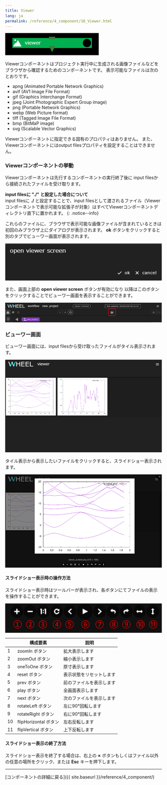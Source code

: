 ```yaml
---
title: Viewer
lang: ja
permalink: /reference/4_component/10_Viewer.html
---
```


![img](./img/viewer.png "viewer")

Viewerコンポーネントはプロジェクト実行中に生成される画像ファイルなどを
ブラウザから確認するためのコンポーネントです。
表示可能なファイルは次のとおりです。

- apng (Animated Portable Network Graphics)
- avif (AV1 Image File Format)
- gif (Graphics Interchange Format)
- jpeg (Joint Photographic Expert Group image)
- png (Portable Network Graphics)
- webp (Web Picture format)
- tiff (Tagged Image File Format)
- bmp (BitMaP image)
- svg (Scalable Vector Graphics)

Viewerコンポーネントに指定できる固有のプロパティはありません。
また、Viewerコンポーネントにはoutput filesプロパティを設定することはできません。

### Viewerコンポーネントの挙動
Viewerコンポーネントは先行するコンポーネントの実行終了後に
input filesから接続されたファイルを受け取ります。

__input filesに "./" と設定した場合について__  
input filesに __./__ と設定することで、input filesとして渡されるファイル（Viewerコンポーネントで表示可能な拡張子が対象）はすべてViewerコンポーネントディレクトリ直下に置かれます。
{: .notice--info}

これらのファイルに、ブラウザで表示可能な画像ファイルが含まれているときは
初回のみブラウザ上にダイアログが表示されます。
__ok__ ボタンをクリックすると別のタブでビューワー画面が表示されます。

![img](./img/viewer_dialog.png "viewer_dialog")

また、画面上部の __open viewer screen__ <!--ビューワー画面表示-->ボタンが有効になり
以降はこのボタンをクリックすることでビューワー画面を表示することができます。

![img](./img/open_viewer_screen.png "open viewer screen button")

### ビューワー画面
ビューワー画面には、input filesから受け取ったファイルがタイル表示されます。

![img](./img/image_list.png "file list")

タイル表示から表示したいファイルをクリックすると、スライドショー表示されます。

![img](./img/show_image.png "show file")

#### スライドショー表示時の操作方法
スライドショー表示時はツールバーが表示され、各ボタンにてファイルの表示を操作することができます。

![img](./img/toolbar.png "toolbar")

||構成要素|説明|
|----------|----------|---------------------------------|
|1| zoomIn ボタン | 拡大表示します |
|2| zoomOut ボタン | 縮小表示します |
|3| oneToOne ボタン | 原寸表示します |
|4| reset ボタン | 表示状態をリセットします |
|5| prev ボタン | 前のファイルを表示します |
|6| play ボタン | 全画面表示します |
|7| next ボタン | 次のファイルを表示します |
|8| rotateLeft ボタン | 左に90°回転します |
|9| rotateRight ボタン | 右に90°回転します |
|10| flipHorizontal ボタン | 左右反転します |
|11| flipVertical ボタン | 上下反転します |

#### スライドショー表示の終了方法
スライドショー表示を終了する場合は、右上の __×__ ボタンもしくはファイル以外の任意の場所をクリック、または __Esc__ キーを押下します。



--------
[コンポーネントの詳細に戻る]({{ site.baseurl }}/reference/4_component/)
